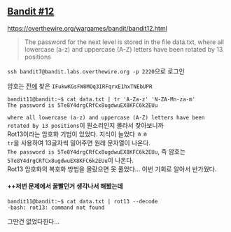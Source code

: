 ## [Bandit #12](https://overthewire.org/wargames/bandit/bandit12.html)

https://overthewire.org/wargames/bandit/bandit12.html
> The password for the next level is stored in the file data.txt, where all lowercase (a-z) and uppercase (A-Z) letters have been rotated by 13 positions

``` ssh bandit7@bandit.labs.overthewire.org -p 2220 ```으로 로그인  

암호는 [전에](./bandit11.md) 찾은 ```IFukwKGsFW8MOq3IRFqrxE1hxTNEbUPR```
```
bandit11@bandit:~$ cat data.txt | tr 'A-Za-z' 'N-ZA-Mn-za-m'
The password is 5Te8Y4drgCRfCx8ugdwuEX8KFC6k2EUu
```

```where all lowercase (a-z) and uppercase (A-Z) letters have been rotated by 13 positions```이 뭔소리인지 몰라서 찾아보니까  
Rot13이라는 암호화 기법이 있었다. 지식이 늘었다 ㅎㅎ  
```tr```을 사용하여 13글자씩 밀어주면 원래 문자열이 나온다.  
```The password is 5Te8Y4drgCRfCx8ugdwuEX8KFC6k2EUu```, 즉 암호는 ```5Te8Y4drgCRfCx8ugdwuEX8KFC6k2EUu```이 나온다.  
Rot13 암호화의 복호화 방법을 몰랐으면 못 풀었다... 이번 기회로 알아서 반가웠다.


#### ++저번 문제에서 꿀빨던거 생각나서 해봤는데
```
bandit11@bandit:~$ cat data.txt | rot13 --decode
-bash: rot13: command not found
```
그딴건 없었다한다...  
